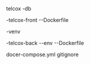 

telcox
-db

-telcox-front
--Dockerfile

-venv

-telcox-back
--env
--Dockerfile

docer-compose.yml
gitignore